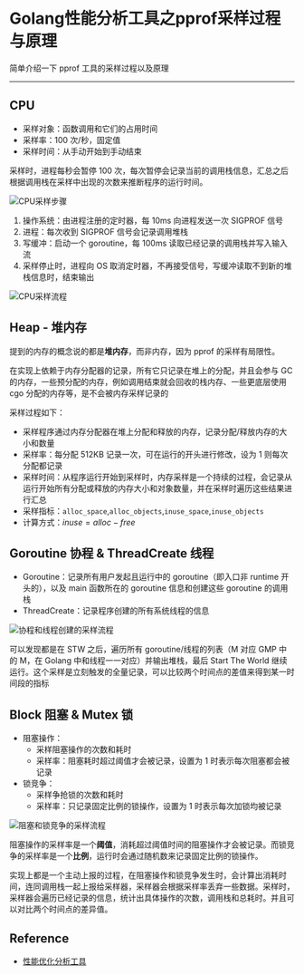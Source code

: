 # Golang性能分析工具之pprof采样过程与原理


简单介绍一下 pprof 工具的采样过程以及原理

<!--more-->

---

## CPU

- 采样对象：函数调用和它们的占用时间
- 采样率：100 次/秒，固定值
- 采样时间：从手动开始到手动结束

采样时，进程每秒会暂停 100 次，每次暂停会记录当前的调用栈信息，汇总之后根据调用栈在采样中出现的次数来推断程序的运行时间。

![CPU采样步骤](https://cdn.jsdelivr.net/gh/pjimming/picx-images-hosting@master/20240324/image-image.3uulo6g7nl.webp)

1. 操作系统：由进程注册的定时器，每 10ms 向进程发送一次 SIGPROF 信号
2. 进程：每次收到 SIGPROF 信号会记录调用堆栈
3. 写缓冲：启动一个 goroutine，每 100ms 读取已经记录的调用栈并写入输入流
4. 采样停止时，进程向 OS 取消定时器，不再接受信号，写缓冲读取不到新的堆栈信息时，结束输出

![CPU采样流程](https://cdn.jsdelivr.net/gh/pjimming/picx-images-hosting@master/20240324/image-image.39ky1vr3hn.webp)

## Heap - 堆内存

提到的内存的概念说的都是**堆内存**，而非内存，因为 pprof 的采样有局限性。

在实现上依赖于内存分配器的记录，所有它只记录在堆上的分配，并且会参与 GC 的内存，一些预分配的内存，例如调用结束就会回收的栈内存、一些更底层使用 cgo 分配的内存等，是不会被内存采样记录的

采样过程如下：

- 采样程序通过内存分配器在堆上分配和释放的内存，记录分配/释放内存的大小和数量
- 采样率：每分配 512KB 记录一次，可在运行的开头进行修改，设为 1 则每次分配都记录
- 采样时间：从程序运行开始到采样时，内存采样是一个持续的过程，会记录从运行开始所有分配或释放的内存大小和对象数量，并在采样时遍历这些结果进行汇总
- 采样指标：`alloc_space`,`alloc_objects`,`inuse_space`,`inuse_objects`
- 计算方式：$inuse = alloc - free$

## Goroutine 协程 & ThreadCreate 线程

- Goroutine：记录所有用户发起且运行中的 goroutine（即入口非 runtime 开头的），以及 main 函数所在的 goroutine 信息和创建这些 goroutine 的调用栈
- ThreadCreate：记录程序创建的所有系统线程的信息

![协程和线程创建的采样流程](https://cdn.jsdelivr.net/gh/pjimming/picx-images-hosting@master/20240324/image-image.9gwc22cn2h.webp)

可以发现都是在 STW 之后，遍历所有 goroutine/线程的列表（M 对应 GMP 中的 M，在 Golang 中和线程一一对应）并输出堆栈，最后 Start The World 继续运行。这个采样是立刻触发的全量记录，可以比较两个时间点的差值来得到某一时间段的指标

## Block 阻塞 & Mutex 锁

- 阻塞操作：
  - 采样阻塞操作的次数和耗时
  - 采样率：阻塞耗时超过阈值才会被记录，设置为 1 时表示每次阻塞都会被记录
- 锁竞争：
  - 采样争抢锁的次数和耗时
  - 采样率：只记录固定比例的锁操作，设置为 1 时表示每次加锁均被记录

![阻塞和锁竞争的采样流程](https://cdn.jsdelivr.net/gh/pjimming/picx-images-hosting@master/20240324/image-image.sypmzjq7s.webp)

阻塞操作的采样率是一个**阈值**，消耗超过阈值时间的阻塞操作才会被记录。而锁竞争的采样率是一个**比例**，运行时会通过随机数来记录固定比例的锁操作。

实现上都是一个主动上报的过程，在阻塞操作和锁竞争发生时，会计算出消耗时间，连同调用栈一起上报给采样器，采样器会根据采样率丢弃一些数据。采样时，采样器会遍历已经记录的信息，统计出具体操作的次数，调用栈和总耗时。并且可以对比两个时间点的差异值。

## Reference

- [性能优化分析工具](https://juejin.cn/course/bytetech/7140987981803814919/section/7142747721789603848)

